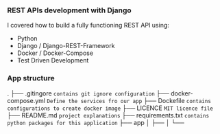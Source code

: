 ### REST APIs development with Django

I covered how to build a fully functioning REST API using:

- Python
- Django / Django-REST-Framework
- Docker / Docker-Compose
- Test Driven Development

### App structure

.
├── .gitingore `contains git ignore configuration`
├── docker-compose.yml `Define the services fro our app`
├── Dockefile `contains configurations to create docker image`
├── LICENCE `MIT licence file`
├── README.md `project explanations`
├── requirements.txt `contains python packages for this application`
├── app
│   ├── 
│   └── 

